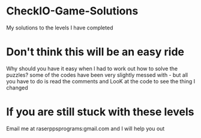 # CheckIO-Game-Solutions
My solutions to the levels I have completed 

Don't think this will be an easy ride
======================================
Why should you have it easy when I had to work out how to solve the puzzles?
some of the codes have been very slightly messed with - but all you have to do is read
the comments and LooK at the code to see the thing I changed

If you are still stuck with these levels
=========================================
Email me at
raserppsprograms:gmail.com
and I will help you out
